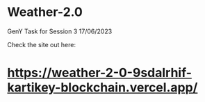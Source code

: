 # Weather-2.0
GenY Task for Session 3 17/06/2023

Check the site out here:
# https://weather-2-0-9sdalrhif-kartikey-blockchain.vercel.app/
